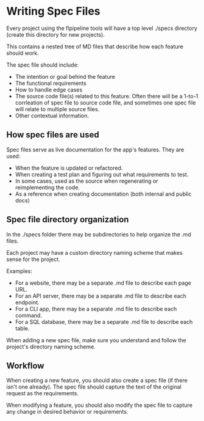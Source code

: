 
# Writing Spec Files

Every project using the flpipeline tools will have a top level ./specs directory
(create this directory for new projects).

This contains a nested tree of MD files that describe how each feature should work.

The spec file should include:
 - The intention or goal behind the feature
 - The functional requirements
 - How to handle edge cases
 - The source code file(s) related to this feature. Often there will be a 1-to-1
   corrleation of spec file to source code file, and sometimes one spec file will
   relate to multiple source files.
 - Other contextual information.

## How spec files are used

Spec files serve as live documentation for the app's features. They are used:

 - When the feature is updated or refactored.
 - When creating a test plan and figuring out what requirements to test.
 - In some cases, used as the source when regenerating or reimplementing the code.
 - As a reference when creating documentation (both internal and public docs)

## Spec file directory organization

In the ./specs folder there may be subdirectories to help organize the .md files.

Each project may have a custom directory naming scheme that makes sense for the
project.

Examples:
 - For a website, there may be a separate .md file to describe each page URL.
 - For an API server, there may be a separate .md file to describe each endpoint.
 - For a CLI app, there may be a separate .md file to describe each command.
 - For a SQL database, there may be a separate .md file to describe each table.

When adding a new spec file, make sure you understand and follow the project's
directory naming scheme.

## Workflow

When creating a new feature, you should also create a spec file (if there isn't one
already). The spec file should capture the text of the original request as the
requirements. 

When modifying a feature, you should also modify the spec file to capture any change
in desired behavior or requirements.

